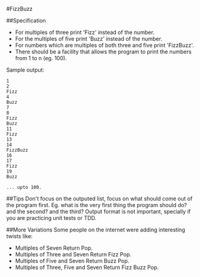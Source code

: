 #FizzBuzz

##Specification

* For multiples of three print 'Fizz' instead of the number.
* For the multiples of five print 'Buzz' instead of the number.
* For numbers which are multiples of both three and five print 'FizzBuzz'. 
* There should be a facility that allows the program to print the numbers from 1 to n (eg. 100).

Sample output:

```
1
2
Fizz
4
Buzz
7
8
Fizz
Buzz
11
Fizz
13
14
FizzBuzz
16
17
Fizz
19
Buzz

... upto 100.
```

##Tips
Don't focus on the outputed list, focus on what should come out of the program first.
Eg. what is the very first thing the program should do? and the second? and the third?
Output format is not important, specially if you are practicing unit tests or TDD.

##More Variations
Some people on the internet were adding interesting twists like:
* Multiples of Seven Return Pop.
* Multiples of Three and Seven Return Fizz Pop.
* Multiples of Five and Seven Return Buzz Pop.
* Multiples of Three, Five and Seven Return Fizz Buzz Pop.
